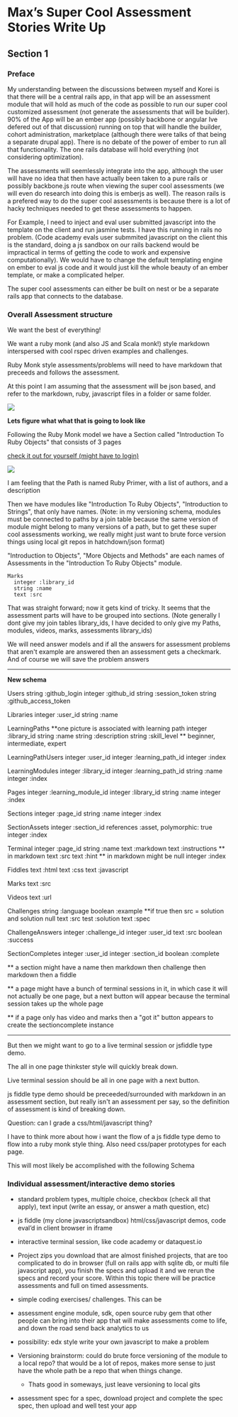 Max’s Super Cool Assessment Stories Write Up
========================================

## Section 1

### Preface

My understanding between the discussions between myself and Korei is that there will be a central rails app, in that app will be an assessment module that will hold as much of the code as possible to run our super cool customized assessment (not generate the assessments that will be builder).  90% of the App will be an ember app (possibly backbone or angular Ive defered out of that discussion) running on top that will handle the builder, cohort administration, marketplace (although there were talks of that being a separate drupal app).  There is no debate of the power of ember to run all that functionality.  The one rails database will hold everything (not considering optimization).

The assessments will seemlessly integrate into the app, although the user will have no idea that then have actually been taken to a pure rails or possibly backbone.js route when viewing the super cool assessments  (we will even do research into doing this is emberjs as well).  The reason rails is a prefered way to do the super cool assessments is because there is a lot of hacky techniques needed to get these assessments to happen. 

For Example, I need to inject and eval user submitted javascript into the template on the client and run jasmine tests.  I have this running in rails no problem.  (Code academy evals user submmited javascript on the client this is the standard, doing a js sandbox on our rails backend would be impractical in terms of getting the code to work and expensive computationally).  We would have to change the default templating engine on ember to eval js code and it would just kill the whole beauty of an ember template, or make a complicated helper.

The super cool assessments can either be built on nest or be a separate rails app that connects to the database.

### Overall Assessment structure

We want the best of everything!

We want a ruby monk (and also JS and Scala monk!) style markdown interspersed with cool rspec driven examples and challenges.

Ruby Monk style assessments/problems will need to have markdown that preceeds and follows the assessment.  

At this point I am assuming that the assessment will be json based, and refer to the markdown, ruby, javascript files in a folder or same folder.

![](ruby_monk01.png)

**Lets figure what what that is going to look like**

Following the Ruby Monk model we have a Section called "Introduction To Ruby Objects" that consists of 3 pages 

[check it out for yourself (might have to login)](https://rubymonk.com/learning/books/1-ruby-primer)

![](ruby_monk02.png)

I am feeling that the Path is named Ruby Primer, with a list of authors, and a description


Then we have modules like "Introduction To Ruby Objects", "Introduction to Strings", that only have names.  (Note: in my versioning schema, modules must be connected to paths by a join table because the same version of module might belong to many versions of a path, but to get these super cool assessments working, we really might just want to brute force version things using local git repos in hatchdown/json format)

"Introduction to Objects", "More Objects and Methods" are each names of Assessments in the "Introduction To Ruby Objects" module.

    Marks
      integer :library_id
      string :name
      text :src




That was straight forward; now it gets kind of tricky.  It seems that the assessment parts will have to be grouped into sections.  (Note generally I dont give my join tables library_ids, I have decided to only give my Paths, modules, videos, marks, assessments library_ids)

We will need answer models and if all the answers for assessment problems that aren't example are answered then an assessment gets a checkmark.  And of course we will save the problem answers









***************
**New schema**

Users
  string :github_login
  integer :github_id
  string :session_token
  string :github_access_token

Libraries
  integer :user_id
  string :name

LearningPaths                     **one picture is associated with learning path
  integer :library_id
  string :name
  string :description
  string :skill_level             ** beginner, intermediate, expert

LearningPathUsers
  integer :user_id
  integer :learning_path_id
  integer :index

LearningModules
  integer :library_id
  integer :learning_path_id
  string :name
  integer :index

Pages
  integer :learning_module_id
  integer :library_id
  string :name
  integer :index

Sections
  integer :page_id
  string :name
  integer :index

SectionAssets
  integer :section_id
  references :asset, polymorphic: true
  integer :index

Terminal
  integer :page_id
  string :name
  text :markdown
  text :instructions            ** in markdown
  text :src
  text :hint                    ** in markdown might be null
  integer :index

Fiddles
  text :html
  text :css
  text :javascript

Marks
  text :src

Videos
  text :url

Challenges
  string :language
  boolean :example                **if true then src = solution and solution null
  text :src
  test :solution
  text :spec

ChallengeAnswers
  integer :challenge_id
  integer :user_id
  text :src
  boolean :success

SectionCompletes
  integer :user_id
  integer :section_id
  boolean :complete



** a section might have a name then markdown then challenge then markdown then a fiddle

** a page might have a bunch of terminal sessions in it, in which case it will not actually be one page, but a next button will appear because the terminal session takes up the whole page

** if a page only has video and marks then a "got it" button appears to create the sectioncomplete instance

****************


But then we might want to go to a live terminal session or jsfiddle type demo.

The all in one page thinkster style will quickly break down.

Live terminal session should be all in one page with a next button.

js fiddle type demo should be preceeded/surrounded with markdown in an assessment section, but really isn't an assessment per say, so the definition of assessment is kind of breaking down.

Question: can I grade a css/html/javascript thing?

I have to think more about how i want the flow of a js fiddle type demo to flow into a ruby monk style thing.  Also need css/paper prototypes for each page.




This will most likely be accomplished with the following Schema




### Individual assessment/interactive demo stories

- standard problem types, multiple choice, checkbox (check all that apply), text input (write an essay, or answer a math question, etc)

- js fiddle (my clone javascriptsandbox) html/css/javascript demos, code eval’d in client browser in iframe 

- interactive terminal session, like code academy or dataquest.io

- Project zips you download that are almost finished projects, that are too complicated to do in browser (full on rails app with sqlite db, or multi file javascript app), you finish the specs and upload it and we rerun the specs and record your score.  Within this topic there will be practice assessments and full on timed assessments.

- simple coding exercises/ challenges.  This can be 


- assessment engine module, sdk, open source ruby gem that other people can bring into their app that will make assessments come to life, and down the road send back analytics to us




- possibility: edx style write your own javascript to make a problem





- Versioning brainstorm:  could do brute force versioning of the module to a local repo? that would be a lot of repos, makes more sense to just have the whole path be a repo that when things change.  

  - Thats good in someways, just leave versioning to local gits


- assessment spec for a spec, download project and complete the spec spec, then upload and well test your app



